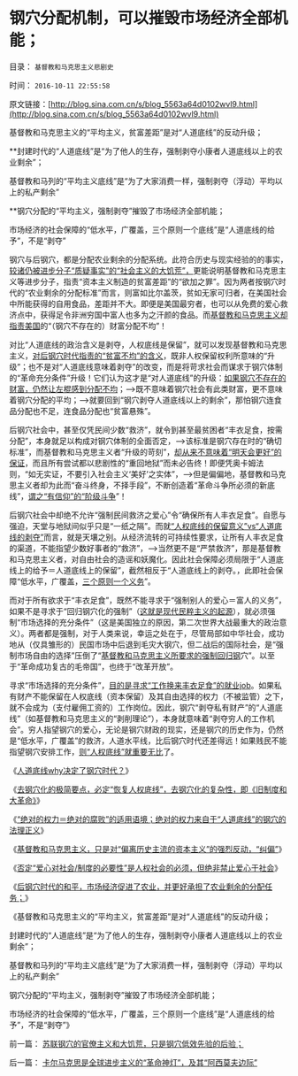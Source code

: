 # 钢穴分配机制，可以摧毁市场经济全部机能；

目录： `基督教和马克思主义悲剧史` 

时间： `2016-10-11 22:55:58` 

原文链接：[http://blog.sina.com.cn/s/blog_5563a64d0102wvl9.html](http://blog.sina.com.cn/s/blog_5563a64d0102wvl9.html)

基督教和马克思主义的“平均主义，贫富差距”是对“人道底线”的反动升级；

**封建时代的“人道底线”是“为了他人的生存，强制剥夺小康者人道底线以上的农业剩余”；

基督教和马列的“平均主义底线”是“为了大家消费一样，强制剥夺（浮动）平均以上的私产剩余”

**钢穴分配的“平均主义，强制剥夺”摧毁了市场经济全部机能；

市场经济的社会保障的“低水平，广覆盖，三个原则一个底线”是“人道底线的给予”，不是“剥夺”

钢穴与后钢穴，都是分配农业剩余的分配系统。此符合历史与现实经验的的事实，[较诸仍被进步分子“质疑事实”的“社会主义的大饥荒”，](../../../2012/5/19/公有制的饥饿和社会主义的饥荒.md)更能说明基督教和马克思主义等进步分子，指责“资本主义制造的贫富差距”的“欲加之罪”。因为两者按钢穴时代的“农业剩余的分配标准”而言，则富如比尔盖茨，贫如无家可归者，在美国社会中所能获得的自用食品，差距并不大。即便是美国最穷者，也可以从免费的爱心救济点中，获得足令非洲穷国中富人也多为之汗颜的食品。而[基督教和马克思主义却指责美国](../../../2011/10/14/所谓美国贫富差距，没有可信的依据；.md)的“（钢穴不存在的）财富分配不均”！

对比“人道底线的政治含义是剥夺，人权底线是保留”，就可以发现基督教和马克思主义，[对后钢穴时代指责的“贫富不均”的含义](../../../2015/9/7/美国大众化的消费品，粉碎“美国贫富差距大”的宣传谎言；.md)，既非人权保留权利所意味的“升级”；也不是对“人道底线意味着剥夺”的改变，而是将苛求社会而谋求于钢穴体制的“革命充分条件”升级！它们认为这才是“对人道底线”的升级：[如果钢穴不存在的财富，仍然让左棍感到分配不均](../../../2011/10/15/客观衡量个人财产“贫富差距”的标准不存在.md)；——>既不意味着钢穴社会有此类财富，更不意味着钢穴分配的平均；——>就要回到“钢穴剥夺人道底线以上的剩余”，那怕钢穴连食品分配也不足，连食品分配也“贫富悬殊”。

后钢穴社会中，甚至仅凭民间少数“救济”，就令到甚至最贫困者“丰衣足食，按需分配”，本身就足以构成对钢穴体制的全面否定，——>该标准是钢穴存在时的“确切标准”，而基督教和马克思主义者“升级的苛刻”，[却从来不意味着“明天会更好”的保证](../../../2013/6/19/公有制强迫臣民接受三个良好的许愿；.md)，而且所有尝试都以悲剧性的“重回地狱”而未必告终！即便凭奥卡姆法则，“如无实证，不要引入社会主义‘美好’之实体”，——>但是偏偏地，基督教和马克思主义者却为此而“奋斗终身，不择手段”，不断创造着“革命斗争所必须的新底线”，[谓之“有信仰”的“阶级斗争](../../../2014/8/12/极权主义的自由派，通往奴役之路的急行锋，阶级斗争的无间道.md)”！

后钢穴社会中却绝不允许“强制民间救济之爱心”令“确保所有人丰衣足食”。自愿与强迫，天堂与地狱间似乎只是“一纸之隔”。而就[“人权底线的保留意义”vs“人道底线的剥夺”](../../../2016/10/4/“人道底线”的政治含义是“剥夺”，不是“给予”；.md)而言，就是天壤之别。从经济流转的可持续性要求，让所有人丰衣足食的渠道，不能指望少数好事者的“救济”，——>当然更不是“严禁救济”，那是基督教和马克思主义者，对自由社会的造谣和妖魔化。因此社会保障必须局限于“人道底线上的给予＝人道底线上的保留”，截然相反于“人道底线上的剥夺。，此即社会保障“低水平，广覆盖，[三个原则一个义务](../../../2009/2/26/社会保障有三个原则一种义务.md)”。

而对于所有欲求于“丰衣足食”，既然不能寻求于“强制别人的爱心＝富人的义务”，如果不是寻求于“回归钢穴化的强制”（[这就是现代民粹主义的起源](../../../2012/7/18/民粹主义，换取君权合法性的成本性支出.md)），就必须强制“市场选择的充分条件”（这是美国独立的原因，第二次世界大战最重大的政治意义）。两者都是强制，对于人类来说，幸运之处在于，尽管局部如中华社会，成功地从（仅具雏形的）民国市场中后退到毛灾大钢穴，但二战后的国际社会，是“强制市场自由的选择”压倒了“[基督教和马克思主义所要求的强制回归钢](../../../2016/10/7/“绝对的权力＝绝对的腐败”的逻辑适用语境；.md)穴”。以至于“革命成功复古的毛帝国”，也终于“改革开放”。

寻求“市场选择的充分条件”，[目的是寻求“工作换来丰衣足食”的就业job](http://darthvad.blog.163.com/blog/static/5339947020119306024186/)。如果私有财产不能保留在人权底线（资本保留）及其自由选择的权力（不被监管）之下，就不会成为（支付雇佣工资的）工作岗位。因此，钢穴“剥夺私有财产”的“人道底线”（如基督教和马克思主义的“剥削理论”），本身就意味着“剥夺穷人的工作机会”。穷人指望钢穴的爱心，无论是钢穴财政的现实，还是钢穴的历史作为，仍然是“低水平，广覆盖”的救济，人道水平线，比后钢穴时代还差得远！如果贱民不能指望钢穴安排工作，[则“人权底线”就重要无比](../../../2009/11/22/市场经济和服务业和就业的意义.md)了。

《[人道底线why决定了钢穴时代？](../../../2016/10/5/人道底线why决定了钢穴时代？.md)》

《[去钢穴化的极简要点，必定“恢复人权底线”，去钢穴化的复杂性，即《旧制度和大革命》](../../../2016/10/6/钢穴化社会中“粮食危机，农业危机”的错觉,去钢穴化的复杂性.md)》

《[“绝对的权力＝绝对的腐败”的适用语境；绝对的权力来自于“人道底线”的钢穴的法理正义](../../../2016/10/7/“绝对的权力＝绝对的腐败”的逻辑适用语境；.md)》

《[基督教和马克思主义，只是对“偏离历史主流的资本主义”的强烈反动，“纠偏”](../../../2016/10/8/农业封建之后，“人道底线＝钢穴时代”是历史的主流；.md)》

《[否定“爱心对社会/制度的必要性”是人权社会的必须，但绝非禁止爱心于社会](../../../2016/10/9/否定“爱心对社会／制度的必要性”是人权社会的必须.md)》

《[后钢穴时代的和平，市场经济促进了农业，并更好承担了农业剩余的分配任务；](../../../2016/10/10/钢穴本来意义是国防；钢穴与后钢穴，都是农业剩余的分配系统；.md)》

《基督教和马克思主义的“平均主义，贫富差距”是对“人道底线”的反动升级；

封建时代的“人道底线”是“为了他人的生存，强制剥夺小康者人道底线以上的农业剩余”；

基督教和马列的“平均主义底线”是“为了大家消费一样，强制剥夺（浮动）平均以上的私产剩余”

钢穴分配的“平均主义，强制剥夺”摧毁了市场经济全部机能；

市场经济的社会保障的“低水平，广覆盖，三个原则一个底线”是“人道底线的给予”，不是“剥夺”》

前一篇： [苏联钢穴的官僚主义和大饥荒，只是钢穴低效先验的后验；](../../../2016/10/15/苏联钢穴的官僚主义和大饥荒，只是钢穴低效先验的后验；.md)

后一篇： [卡尔马克思是全球进步主义的“革命神灯”，及其“阿西莫夫边际”](../../../2016/9/7/卡尔马克思是全球进步主义的“革命神灯”，及其“阿西莫夫边际”.md)

